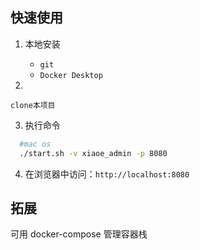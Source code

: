## 快速使用



1. 本地安装
    - `git`
    - `Docker Desktop`

2. 
```
clone本项目
```

3. 执行命令
```bash
  #mac os
  ./start.sh -v xiaoe_admin -p 8080 
```

4. 在浏览器中访问：`http://localhost:8080`



## 拓展

可用 docker-compose 管理容器栈